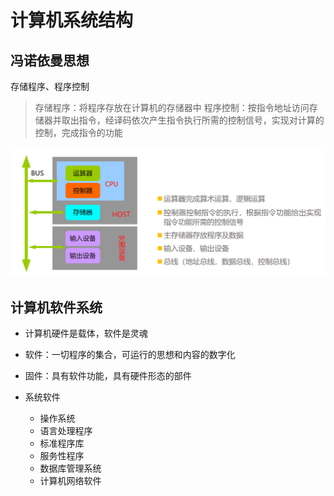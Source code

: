 <!--
 * @Descripttion: 
 * @version: 
 * @Author: WangQing
 * @email: 2749374330@qq.com
 * @Date: 2019-12-23 12:36:27
 * @LastEditors: WangQing
 * @LastEditTime: 2019-12-23 12:49:21
 -->
# 计算机系统结构

## 冯诺依曼思想

存储程序、程序控制

> 存储程序：将程序存放在计算机的存储器中
> 程序控制：按指令地址访问存储器并取出指令，经译码依次产生指令执行所需的控制信号，实现对计算的控制，完成指令的功能

![](images/2019-12-23-12-41-14.png)

## 计算机软件系统

- 计算机硬件是载体，软件是灵魂
- 软件：一切程序的集合，可运行的思想和内容的数字化
- 固件：具有软件功能，具有硬件形态的部件

- 系统软件
    - 操作系统
    - 语言处理程序
    - 标准程序库
    - 服务性程序
    - 数据库管理系统
    - 计算机网络软件